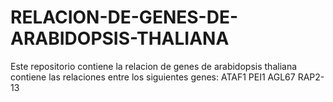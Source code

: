 # RELACION-DE-GENES-DE-ARABIDOPSIS-THALIANA
Este repositorio contiene la relacion de genes de arabidopsis thaliana
contiene las relaciones entre los siguientes genes:
ATAF1
PEI1
AGL67
RAP2-13
